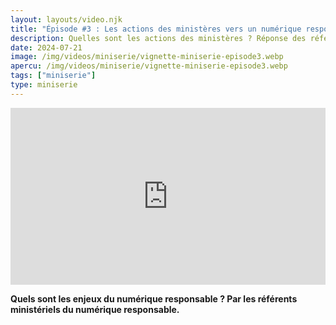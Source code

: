 ```yaml
---
layout: layouts/video.njk
title: "Épisode #3 : Les actions des ministères vers un numérique responsable"
description: Quelles sont les actions des ministères ? Réponse des référents ministériels numérique responsable
date: 2024-07-21
image: /img/videos/miniserie/vignette-miniserie-episode3.webp
apercu: /img/videos/miniserie/vignette-miniserie-episode3.webp
tags: ["miniserie"]
type: miniserie
---
```


<!-- intégraton vidéo dailymotion de la chaine de la DINUM EN ATTENTE DU LIEN-->

<div style="position:relative;padding-bottom:56.25%;height:0;overflow:hidden;"> <iframe style="width:100%;height:100%;position:absolute;left:0px;top:0px;overflow:hidden" frameborder="0" type="text/html" src="https://www.dailymotion.com/embed/video/x9368gg" width="100%" height="100%" allowfullscreen title="Dailymotion Video Player" > </iframe> </div>

<!-- légende de la vidéo-->

**Quels sont les enjeux du numérique responsable ? Par les référents ministériels du numérique responsable.**

<!-- description-->

<!-- transcription->

*Transcription*

A venir
